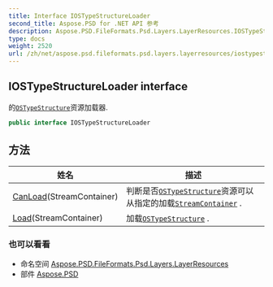 ```yaml
---
title: Interface IOSTypeStructureLoader
second_title: Aspose.PSD for .NET API 参考
description: Aspose.PSD.FileFormats.Psd.Layers.LayerResources.IOSTypeStructureLoader 界面. 的OSTypeStructure资源加载器.
type: docs
weight: 2520
url: /zh/net/aspose.psd.fileformats.psd.layers.layerresources/iostypestructureloader/
---
```

## IOSTypeStructureLoader interface

的[`OSTypeStructure`](../ostypestructure/)资源加载器.

```csharp
public interface IOSTypeStructureLoader
```

## 方法

| 姓名 | 描述 |
| --- | --- |
| [CanLoad](../../aspose.psd.fileformats.psd.layers.layerresources/iostypestructureloader/canload/)(StreamContainer) | 判断是否[`OSTypeStructure`](../ostypestructure/)资源可以从指定的加载[`StreamContainer`](../../aspose.psd/streamcontainer/) . |
| [Load](../../aspose.psd.fileformats.psd.layers.layerresources/iostypestructureloader/load/)(StreamContainer) | 加载[`OSTypeStructure`](../ostypestructure/) . |

### 也可以看看

* 命名空间 [Aspose.PSD.FileFormats.Psd.Layers.LayerResources](../../aspose.psd.fileformats.psd.layers.layerresources/)
* 部件 [Aspose.PSD](../../)



